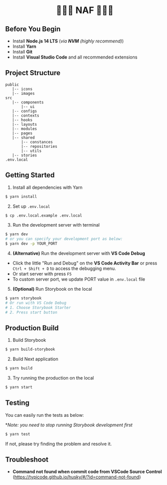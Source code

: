 <h1 align="center">🚀🚀🚀 NAF 🚀🚀🚀</h1>

## Before You Begin

- Install **Node.js 14 LTS** (_via **NVM** (highly recommend)_)
- Install **Yarn**
- Install **Git**
- Install **Visual Studio Code** and all recommended extensions

## Project Structure

```
public
   |-- icons
   |-- images
src
   |-- components
       |-- ui
   |-- configs
   |-- contexts
   |-- hooks
   |-- layouts
   |-- modules
   |-- pages
   |-- shared
       |-- constances
       |-- repositories
       |-- utils
   |-- stories
.env.local
```

## Getting Started

1. Install all dependencies with Yarn

```bash
$ yarn install
```

2. Set up `.env.local`

```bash
$ cp .env.local.example .env.local
```

3. Run the development server with terminal

```bash
$ yarn dev
# or you can specify your development port as below:
$ yarn dev -p YOUR_PORT
```

4. **(Alternative)** Run the development server with **VS Code Debug**

- Click the little "Run and Debug" on the **VS Code Activity Bar** or press `Ctrl + Shift + D` to access the debugging menu.
- Or start server with press `F5`
- To custom server port, we update PORT value in `.env.local` file

5. **(Optional)** Run Storybook on the local

```bash
$ yarn storybook
# Or run with VS Code Debug
# 1. Choose Storybook Starter
# 2. Press start button
```

## Production Build

1. Build Storybook

```bash
$ yarn build-storybook
```

2. Build Next application

```bash
$ yarn build
```

3. Try running the production on the local

```bash
$ yarn start
```

## Testing

You can easily run the tests as below:

\*_Note: you need to stop running Storybook development first_

```bash
$ yarn test
```

If not, please try finding the problem and resolve it.

## Troubleshoot

- **Command not found when commit code from VSCode Source Control** (https://typicode.github.io/husky/#/?id=command-not-found)
